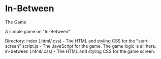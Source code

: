 # In-Between
The Game

A simple game on "In-Between"


Directory:
index (.html/.css) - The HTML and styling CSS for the "start screen"
script.js - The JavaScript for the game. The game logic is all here.
in-between (.html/.css) - The HTML and styling CSS for the game screen.
